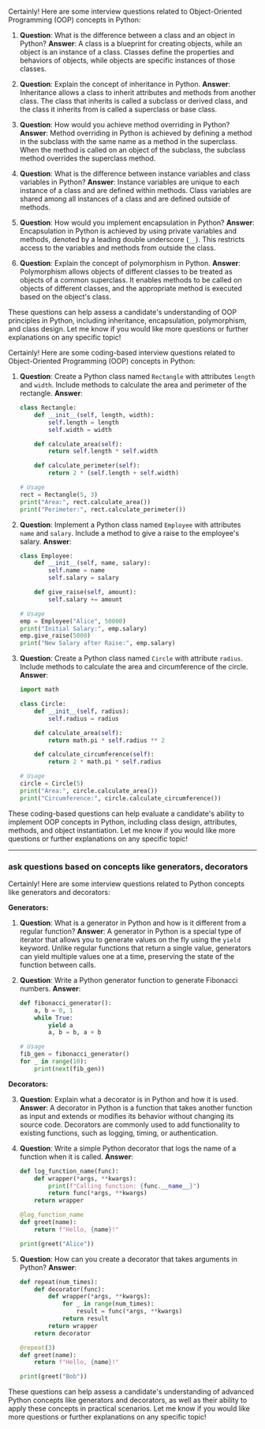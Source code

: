 Certainly! Here are some interview questions related to Object-Oriented Programming (OOP) concepts in Python:

1. **Question**: What is the difference between a class and an object in Python?
   **Answer**: A class is a blueprint for creating objects, while an object is an instance of a class. Classes define the properties and behaviors of objects, while objects are specific instances of those classes.

2. **Question**: Explain the concept of inheritance in Python.
   **Answer**: Inheritance allows a class to inherit attributes and methods from another class. The class that inherits is called a subclass or derived class, and the class it inherits from is called a superclass or base class.

3. **Question**: How would you achieve method overriding in Python?
   **Answer**: Method overriding in Python is achieved by defining a method in the subclass with the same name as a method in the superclass. When the method is called on an object of the subclass, the subclass method overrides the superclass method.

4. **Question**: What is the difference between instance variables and class variables in Python?
   **Answer**: Instance variables are unique to each instance of a class and are defined within methods. Class variables are shared among all instances of a class and are defined outside of methods.

5. **Question**: How would you implement encapsulation in Python?
   **Answer**: Encapsulation in Python is achieved by using private variables and methods, denoted by a leading double underscore (`__`). This restricts access to the variables and methods from outside the class.

6. **Question**: Explain the concept of polymorphism in Python.
   **Answer**: Polymorphism allows objects of different classes to be treated as objects of a common superclass. It enables methods to be called on objects of different classes, and the appropriate method is executed based on the object's class.

These questions can help assess a candidate's understanding of OOP principles in Python, including inheritance, encapsulation, polymorphism, and class design. Let me know if you would like more questions or further explanations on any specific topic!

Certainly! Here are some coding-based interview questions related to Object-Oriented Programming (OOP) concepts in Python:

1. **Question**: Create a Python class named `Rectangle` with attributes `length` and `width`. Include methods to calculate the area and perimeter of the rectangle.
   **Answer**:
   ```python
   class Rectangle:
       def __init__(self, length, width):
           self.length = length
           self.width = width

       def calculate_area(self):
           return self.length * self.width

       def calculate_perimeter(self):
           return 2 * (self.length + self.width)

   # Usage
   rect = Rectangle(5, 3)
   print("Area:", rect.calculate_area())
   print("Perimeter:", rect.calculate_perimeter())
   ```

2. **Question**: Implement a Python class named `Employee` with attributes `name` and `salary`. Include a method to give a raise to the employee's salary.
   **Answer**:
   ```python
   class Employee:
       def __init__(self, name, salary):
           self.name = name
           self.salary = salary

       def give_raise(self, amount):
           self.salary += amount

   # Usage
   emp = Employee("Alice", 50000)
   print("Initial Salary:", emp.salary)
   emp.give_raise(5000)
   print("New Salary after Raise:", emp.salary)
   ```

3. **Question**: Create a Python class named `Circle` with attribute `radius`. Include methods to calculate the area and circumference of the circle.
   **Answer**:
   ```python
   import math

   class Circle:
       def __init__(self, radius):
           self.radius = radius

       def calculate_area(self):
           return math.pi * self.radius ** 2

       def calculate_circumference(self):
           return 2 * math.pi * self.radius

   # Usage
   circle = Circle(5)
   print("Area:", circle.calculate_area())
   print("Circumference:", circle.calculate_circumference())
   ```

These coding-based questions can help evaluate a candidate's ability to implement OOP concepts in Python, including class design, attributes, methods, and object instantiation. Let me know if you would like more questions or further explanations on any specific topic!

--------------
### ask questions based on concepts like generators, decorators
Certainly! Here are some interview questions related to Python concepts like generators and decorators:

**Generators:**

1. **Question**: What is a generator in Python and how is it different from a regular function?
   **Answer**: A generator in Python is a special type of iterator that allows you to generate values on the fly using the `yield` keyword. Unlike regular functions that return a single value, generators can yield multiple values one at a time, preserving the state of the function between calls.

2. **Question**: Write a Python generator function to generate Fibonacci numbers.
   **Answer**:
   ```python
   def fibonacci_generator():
       a, b = 0, 1
       while True:
           yield a
           a, b = b, a + b

   # Usage
   fib_gen = fibonacci_generator()
   for _ in range(10):
       print(next(fib_gen))
   ```

**Decorators:**

3. **Question**: Explain what a decorator is in Python and how it is used.
   **Answer**: A decorator in Python is a function that takes another function as input and extends or modifies its behavior without changing its source code. Decorators are commonly used to add functionality to existing functions, such as logging, timing, or authentication.

4. **Question**: Write a simple Python decorator that logs the name of a function when it is called.
   **Answer**:
   ```python
   def log_function_name(func):
       def wrapper(*args, **kwargs):
           print(f"Calling function: {func.__name__}")
           return func(*args, **kwargs)
       return wrapper

   @log_function_name
   def greet(name):
       return f"Hello, {name}!"

   print(greet("Alice"))
   ```

5. **Question**: How can you create a decorator that takes arguments in Python?
   **Answer**:
   ```python
   def repeat(num_times):
       def decorator(func):
           def wrapper(*args, **kwargs):
               for _ in range(num_times):
                   result = func(*args, **kwargs)
               return result
           return wrapper
       return decorator

   @repeat(3)
   def greet(name):
       return f"Hello, {name}!"

   print(greet("Bob"))
   ```

These questions can help assess a candidate's understanding of advanced Python concepts like generators and decorators, as well as their ability to apply these concepts in practical scenarios. Let me know if you would like more questions or further explanations on any specific topic!
